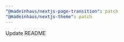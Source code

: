 ```yaml
---
"@madeinhaus/nextjs-page-transition": patch
"@madeinhaus/nextjs-theme": patch
---
```


Update README
